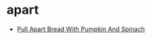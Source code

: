 # apart

 * [Pull Apart Bread With Pumpkin And Spinach](index/p/pull-apart-bread-with-pumpkin-and-spinach.json)
